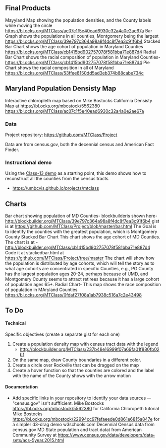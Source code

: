 ## Final Products
Mayyland Map showing the population densities, and the County labels while moving the circle
https://bl.ocks.org/MTClass/ac07c1f5e40ead6930c32a4a0e2ae67a
Bar Graph shows the populations in all counties, Montgomery being the largest
https://bl.ocks.org/MTClass/39e797c364a98a8f4dc8f7ea3c91f6b4
Stacked Bar Chart shows the age cohort of population in Maryland Counties
https://bl.ocks.org/MTClass/cb1415bd902757078f581bba71e887d4
Radial Bar Chart shows the racial composition of population in Maryland Counties-
https://bl.ocks.org/MTClass/cb1415bd902757078f581bba71e887d4
Pie Chart shows the racial composition in all of Maryland
https://bl.ocks.org/MTClass/53ffee8150dd5ad3eb374b88cabe734c

## Maryland Population Densisty Map

Interactive chloropleth map based on Mike Bostocks California Densisty Map at https://bl.ocks.org/mbostock/5562380
https://bl.ocks.org/MTClass/ac07c1f5e40ead6930c32a4a0e2ae67a


### Data

Project repository: https://github.com/MTClass/Project

Data are from census.gov, both the decennial census and American Fact Finder.

### Instructional demo

Using the [Class-13 demo](https://umbcvis.github.io/classes/class-12) as a starting point,
this demo shows how to reconstruct all the counties from the census tracts. 

* https://umbcvis.github.io/projects/mtclass

## Charts
Bar chart showing population of MD Counties-
blockbuilderis shown here-http://blockbuilder.org/MTClass/39e797c364a98a8f4dc8f7ea3c91f6b4
gist is at https://github.com/MTClass/Project/blob/master/bar.html
The Goal is to identify the counties with the greatest population, which is Montgomery County
Stacked Bar Chart
This chart shows the age cohort of MD Counties.  The chart is at -http://blockbuilder.org/MTClass/cb1415bd902757078f581bba71e887d4
Code it at stackedbar.html at https://github.com/MTClass/Project/tree/master
The chart will show how the population is distributed by age cohorts, which
will tell the story as to what age cohorts are concentrated in specific Counties, e.g., PG County has the largest population ages 20-24, perhaps because of UMD, and Montgomery County seems to attract retirees because it has a large cohort of population ages 65+.
Radial Chart-
This map shows the race composition of population in MAryland Counties
https://bl.ocks.org/MTClass/0fdaf27f08a1ab7938c516a7c2e43498




## To Do

#### Technical

Specific objectives (create a separate gist for each one)

1. Create a population density map with census tract data with the legend 
    * http://blockbuilder.org/MTClass/237b48e16999f07a69fa01f880fb02bf
2. On the same map, draw County boundaries in a different color.
3. Create a circle over Rockville that can be dragged on the map
4. Create a hover function so that the counties are colored and the label with the name of the County shows with the arrow motion

#### Documentation

* Add specific links in your repository to identify your data sources -- "census.gov" isn't suffficient.
Mike Bostocks https://bl.ocks.org/mbostock/5562380 for California Chloropeth tutorial
Mike Bostocks https://bl.ocks.org/mbostock/22994cc97fefaeede0d861e6815a847e for a simpler d3-drag demo
w3schools.com
Decennial Census data from census.gov
MD State population and tract datat from American Community Survey at https://www.census.gov/data/developers/data-sets/acs-5year.2015.html

